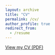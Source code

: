```yaml
---
layout: archive
title: "CV"
permalink: /cv/
author_profile: true
redirect_from:
  - /resume
---
```


[View my CV (PDF)](caseyhelgeson.github.io/files/Helgeson_cv.pdf)